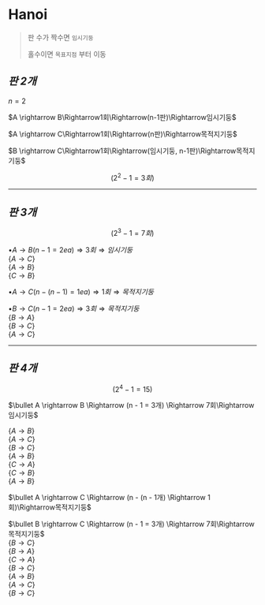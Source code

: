 # Hanoi

> 판 수가 짝수면 `임시기둥`  
>  
> 홀수이면 `목표지점` 부터 이동  

## _판 2개_  

$n = 2$

$A \rightarrow B\Rightarrow1회\Rightarrow(n-1판)\Rightarrow임시기둥$  

$A \rightarrow C\Rightarrow1회\Rightarrow(n판)\Rightarrow목적지기둥$  

$B \rightarrow C\Rightarrow1회\Rightarrow(임시기둥, n-1판)\Rightarrow목적지기둥$  

$$\left(2^2 - 1 = 3회\right)$$

---

## _판 3개_

$$\left( 2^3 - 1 = 7 회\right)$$

$\bullet A \rightarrow B (n - 1 = 2ea)\Rightarrow 3회\Rightarrow 임시기둥$  
$\{A \rightarrow C\}$  
$\{A \rightarrow B\}$  
$\{C \rightarrow B\}$  

$\bullet A\rightarrow C (n - (n - 1) = 1ea)\Rightarrow 1회\Rightarrow 목적지기둥$  

$\bullet B\rightarrow C (n -1 = 2ea)\Rightarrow 3회\Rightarrow 목적지기둥$  
$\{B \rightarrow A\}$  
$\{B \rightarrow C\}$  
$\{A \rightarrow C\}$  

---

## _판 4개_

$$ \left(2^4 - 1 = 15\right)$$

$\bullet A \rightarrow B \Rightarrow (n - 1 = 3개) \Rightarrow 7회\Rightarrow임시기둥$  

$\{A \rightarrow B\}$  
$\{A \rightarrow C\}$  
$\{B \rightarrow C\}$  
$\{A \rightarrow B\}$  
$\{C \rightarrow A\}$  
$\{C \rightarrow B\}$  
$\{A \rightarrow B\}$  

$\bullet A \rightarrow C \Rightarrow (n - (n - 1개) \Rightarrow 1회)\Rightarrow목적지기둥$  

$\bullet B \rightarrow C \Rightarrow (n - 1 = 3개) \Rightarrow 7회\Rightarrow목적지기둥$  
$\{B \rightarrow C\}$  
$\{B \rightarrow A\}$  
$\{C \rightarrow A\}$  
$\{B \rightarrow C\}$  
$\{A \rightarrow B\}$  
$\{A \rightarrow C\}$  
$\{B \rightarrow C\}$  
